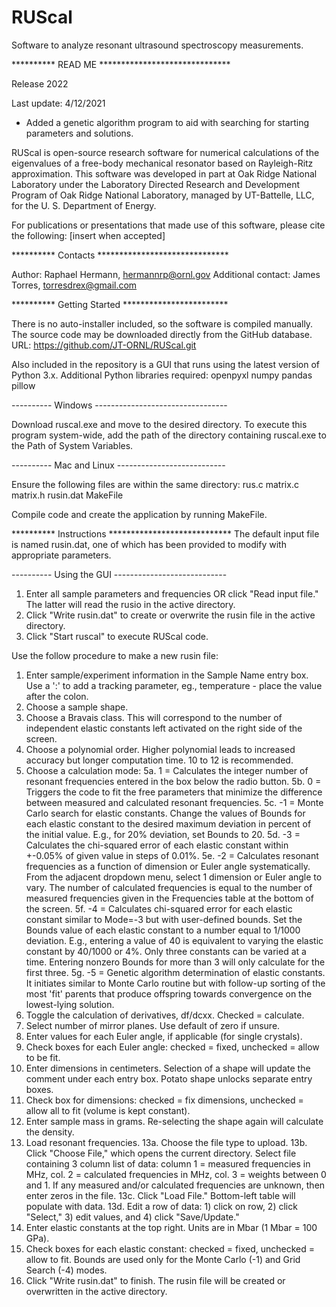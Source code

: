 # RUScal
Software to analyze resonant ultrasound spectroscopy measurements.

********** READ ME ******************************

Release 2022

Last update: 4/12/2021
+ Added a genetic algorithm program to aid with searching for starting parameters and solutions.

RUScal is open-source research software for numerical calculations of the eigenvalues of a free-body mechanical resonator
based on Rayleigh-Ritz approximation. This software was developed in part at Oak Ridge National Laboratory under 
the Laboratory Directed Research and Development Program of Oak Ridge National Laboratory, managed by UT-Battelle, 
LLC, for the U. S. Department of Energy.

For publications or presentations that made use of this software, please cite the following:
[insert when accepted]

********** Contacts ******************************

Author: Raphael Hermann, hermannrp@ornl.gov
Additional contact: James Torres, torresdrex@gmail.com 

********** Getting Started ************************

There is no auto-installer included, so the software is compiled manually. 
The source code may be downloaded directly from the GitHub database.
URL: https://github.com/JT-ORNL/RUScal.git

Also included in the repository is a GUI that runs using the latest version of Python 3.x.
Additional Python libraries required:
openpyxl
numpy
pandas
pillow

---------- Windows ---------------------------------

Download ruscal.exe and move to the desired directory. To execute this program system-wide, add the path of the
directory containing ruscal.exe to the Path of System Variables.

---------- Mac and Linux ---------------------------

Ensure the following files are within the same directory:
rus.c
matrix.c
matrix.h
rusin.dat
MakeFile

Compile code and create the application by running MakeFile.

********** Instructions ****************************
The default input file is named rusin.dat, one of which has been provided to modify with appropriate parameters.

---------- Using the GUI ----------------------------
1. Enter all sample parameters and frequencies OR click "Read input file." The latter will read the rusio in the
   active directory.
2. Click "Write rusin.dat" to create or overwrite the rusin file in the active directory.
3. Click "Start ruscal" to execute RUScal code.

Use the follow procedure to make a new rusin file:

1. Enter sample/experiment information in the Sample Name entry box. Use a ':' to add a tracking parameter, eg.,
   temperature - place the value after the colon.
2. Choose a sample shape.
3. Choose a Bravais class. This will correspond to the number of independent elastic constants left activated on 
   the right side of the screen.
4. Choose a polynomial order. Higher polynomial leads to increased accuracy but longer computation time. 10 to 12 is
   recommended.
5. Choose a calculation mode:
   5a. 1 = Calculates the integer number of resonant frequencies entered in the box below the radio button.
   5b. 0 = Triggers the code to fit the free parameters that minimize the difference between measured and calculated
           resonant frequencies.
   5c. -1 = Monte Carlo search for elastic constants. Change the values of Bounds for each elastic constant to the
            desired maximum deviation in percent of the initial value. E.g., for 20% deviation, set Bounds to 20.
   5d. -3 = Calculates the chi-squared error of each elastic constant within +-0.05% of given value in steps of 0.01%.
   5e. -2 = Calculates resonant frequencies as a function of dimension or Euler angle systematically. From the adjacent 
            dropdown menu, select 1 dimension or Euler angle to vary. The number of calculated frequencies is equal to 
            the number of measured frequencies given in the Frequencies table at the bottom of the screen. 
   5f. -4 = Calculates chi-squared error for each elastic constant similar to Mode=-3 but with user-defined bounds.
            Set the Bounds value of each elastic constant to a number equal to 1/1000 deviation. E.g., entering a 
            value of 40 is equivalent to varying the elastic constant by 40/1000 or 4%. Only three constants can be
            varied at a time. Entering nonzero Bounds for more than 3 will only calculate for the first three.
   5g. -5 = Genetic algorithm determination of elastic constants. It initiates similar to Monte Carlo routine but with 
            follow-up sorting of the most 'fit' parents that produce offspring towards convergence on the lowest-lying
            solution.
6. Toggle the calculation of derivatives, df/dcxx. Checked = calculate.
7. Select number of mirror planes. Use default of zero if unsure.
8. Enter values for each Euler angle, if applicable (for single crystals).
9. Check boxes for each Euler angle: checked = fixed, unchecked = allow to be fit.
10. Enter dimensions in centimeters. Selection of a shape will update the comment under each entry box. Potato shape 
    unlocks separate entry boxes.
11. Check box for dimensions: checked = fix dimensions, unchecked = allow all to fit (volume is kept constant).
12. Enter sample mass in grams. Re-selecting the shape again will calculate the density.
13. Load resonant frequencies. 
    13a. Choose the file type to upload.
    13b. Click "Choose File," which opens the current directory. Select file containing 3 column list of data:
         column 1 = measured frequencies in MHz, col. 2 = calculated frequencies in MHz, col. 3 = weights between 0 and 1.
         If any measured and/or calculated frequencies are unknown, then enter zeros in the file.
    13c. Click "Load File." Bottom-left table will populate with data. 
    13d. Edit a row of data: 1) click on row, 2) click "Select," 3) edit values, and 4) click "Save/Update."
14. Enter elastic constants at the top right. Units are in Mbar (1 Mbar = 100 GPa).
15. Check boxes for each elastic constant: checked = fixed, unchecked = allow to fit. 
    Bounds are used only for the Monte Carlo (-1) and Grid Search (-4) modes.
16. Click "Write rusin.dat" to finish. The rusin file will be created or overwritten in the active directory.


